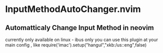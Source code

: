 # InputMethodAutoChanger.nvim
## Automatticaly Change Input Method in neovim

currently only available on linux - ibus only
you can use this plugin at your main config , like require('imac').setup("hangul","xkb:/us::eng",false)
